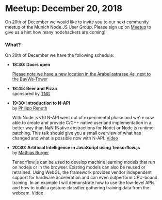 # Meetup: December 20, 2018

On 20th of December we would like to invite you to our next community meetup of the Munich Node.JS User Group. 
Please sign up on [Meetup](https://www.meetup.com/Munich-Node-js-User-Group/events/255836190/) to give us a hint how many nodehackers are coming!

### What?

On 20th of December we have the following schedule:


*   **18:30: Doors open**  

    [Please note we have a new location in the Arabellastrasse 4a, next to the BayWa-Tower](https://www.tngtech.com/kontakt-und-impressum.html)
    
*   **18:45: Beer and Pizza**  
    sponsored by [TNG](https://www.tngtech.com/en.html)

*   **19:30: Introduction to N-API**  
    by [Philipp Renoth](/speakers.html#philippr)

    With Node.js v10 N-API went out of experimental phase and we're now able to
    create and provide C/C++ native userland implementation in a better way than
    NaN (Native abstractions for Node) or Node.js runtime patching.  This talk
    should give you a small overview of what has changed and what is possible now
    with N-API. [Video](https://youtu.be/_nUBCKaBjMQ)

*   **20:30: Artificial Intelligence in JavaScript using Tensorflow.js**  
    by [Mathias Burger](/speakers.html#mathiasbu)

    Tensorflow.js can be used to develop machine learning models that run on
    nodejs or in the browser. Existing models can also be reused or retrained.
    Using WebGL, the framework provides vendor independent support for hardware
    acceleration and can even outperform CPU-bound training.  In an example I will
    demonstrate how to use the low-level APIs and how to build a gesture classifier
    gathering training data from the webcam. [Video](https://youtu.be/aI7m5dvS0uo)
